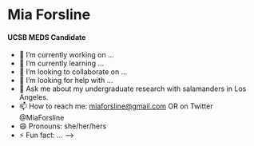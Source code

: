 # Mia Forsline
#### UCSB MEDS Candidate 

- 🔭 I’m currently working on ...
- 🌱 I’m currently learning ...
- 👯 I’m looking to collaborate on ...
- 🤔 I’m looking for help with ...
- 💬 Ask me about my undergraduate research with salamanders in Los Angeles. 
- 📫 How to reach me: miaforsline@gmail.com OR on Twitter @MiaForsline
- 😄 Pronouns: she/her/hers
- ⚡ Fun fact: ...
-->
